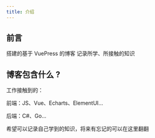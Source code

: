 ```yaml
---
title: 介绍
---
```


## 前言

搭建的基于 VuePress 的博客
记录所学、所接触的知识

## 博客包含什么 ?

工作接触到的：

前端：JS、Vue、Echarts、ElementUI...

后端：C#、Go...
 
希望可以记录自己学到的知识，将来有忘记的可以在这里翻翻